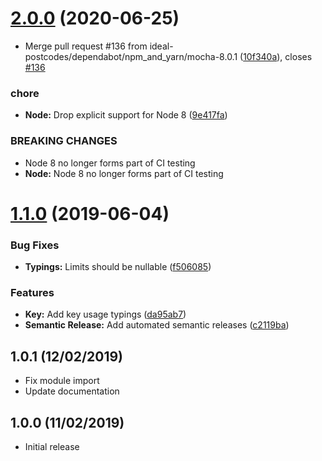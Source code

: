 # [2.0.0](https://github.com/ideal-postcodes/api-typings/compare/1.1.0...2.0.0) (2020-06-25)


* Merge pull request #136 from ideal-postcodes/dependabot/npm_and_yarn/mocha-8.0.1 ([10f340a](https://github.com/ideal-postcodes/api-typings/commit/10f340a)), closes [#136](https://github.com/ideal-postcodes/api-typings/issues/136)


### chore

* **Node:** Drop explicit support for Node 8 ([9e417fa](https://github.com/ideal-postcodes/api-typings/commit/9e417fa))


### BREAKING CHANGES

* Node 8 no longer forms part of CI testing
* **Node:** Node 8 no longer forms part of CI testing

# [1.1.0](https://github.com/ideal-postcodes/api-typings/compare/1.0.1...1.1.0) (2019-06-04)


### Bug Fixes

* **Typings:** Limits should be nullable ([f506085](https://github.com/ideal-postcodes/api-typings/commit/f506085))


### Features

* **Key:** Add key usage typings ([da95ab7](https://github.com/ideal-postcodes/api-typings/commit/da95ab7))
* **Semantic Release:** Add automated semantic releases ([c2119ba](https://github.com/ideal-postcodes/api-typings/commit/c2119ba))

## 1.0.1 (12/02/2019)

- Fix module import
- Update documentation

## 1.0.0 (11/02/2019)

- Initial release
